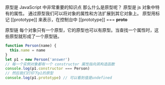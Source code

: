 原型是 JavaScript 中非常重要的知识点
那么什么是原型呢？
原型是 js 对象中特有的属性。
通过原型我们可以将对象的属性和方法扩展到其它对象上。
原型用标记 [[prototype]] 来表示，在控制台中 [[prototype]] === __proto__

原型链
每个对象只有一个原型，它的原型也可以有原型。当查找一个属性时，这些原型就形成了一个原型链。

```js
function Person(name) {
  this.name = name
}
let p1 = new Person('answer')
// 每一个实例对象都有一个 constructor 属性指向其构造函数
console.log(p1.constructor === Person)
// 然后我们打印下p1的原型
console.log(p1.prototype) // 可以看到值是undefined
```